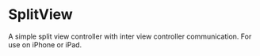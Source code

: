 # SplitView
A simple split view controller with inter view controller communication. For use on iPhone or iPad. 
